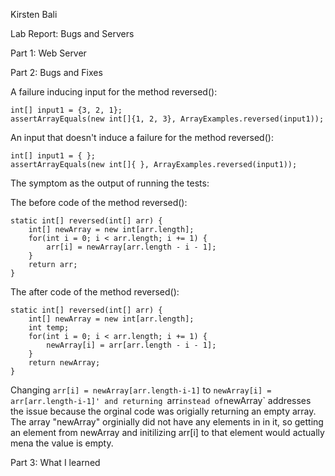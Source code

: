 Kirsten Bali

Lab Report: Bugs and Servers


Part 1: Web Server


Part 2: Bugs and Fixes

A failure inducing input for the method reversed():

    int[] input1 = {3, 2, 1};
    assertArrayEquals(new int[]{1, 2, 3}, ArrayExamples.reversed(input1));
    
An input that doesn't induce a failure for the method reversed():

    int[] input1 = { };
    assertArrayEquals(new int[]{ }, ArrayExamples.reversed(input1));
    
The symptom as the output of running the tests:


The before code of the method reversed(): 

    static int[] reversed(int[] arr) {
        int[] newArray = new int[arr.length];
        for(int i = 0; i < arr.length; i += 1) {
            arr[i] = newArray[arr.length - i - 1];
        }
        return arr;
    }

The after code of the method reversed():

    static int[] reversed(int[] arr) {
        int[] newArray = new int[arr.length];
        int temp;
        for(int i = 0; i < arr.length; i += 1) {
            newArray[i] = arr[arr.length - i - 1];
        }
        return newArray;
    }

Changing `arr[i] = newArray[arr.length-i-1]` to `newArray[i] = arr[arr.length-i-1]' and returning `arr` instead of `newArray` addresses the issue because the orginal code was origially returning an empty array. The array "newArray" orginially did not have any elements in in it, so getting an element from newArray and initilizing arr[i] to that element would actually mena the value is empty.

Part 3: What I learned
